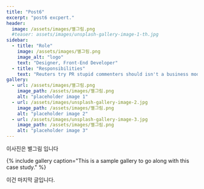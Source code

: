 ```yaml
---
title: "Post6"
excerpt: "post6 excpert."
header:
  image: /assets/images/별그림.png
  #teaser: assets/images/unsplash-gallery-image-1-th.jpg
sidebar:
  - title: "Role"
    image: /assets/images/별그림.png
    image_alt: "logo"
    text: "Designer, Front-End Developer"
  - title: "Responsibilities"
    text: "Reuters try PR stupid commenters should isn't a business model"
gallery:
  - url: /assets/images/별그림.png
    image_path: /assets/images/별그림.png
    alt: "placeholder image 1"
  - url: /assets/images/unsplash-gallery-image-2.jpg
    image_path: /assets/images/별그림.png
    alt: "placeholder image 2"
  - url: /assets/images/unsplash-gallery-image-3.jpg
    image_path: /assets/images/별그림.png
    alt: "placeholder image 3"
---
```


이사진은 별그림 입니다

{% include gallery caption="This is a sample gallery to go along with this case study." %}

이건 마지막 글입니다.
